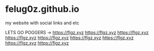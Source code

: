 # felug0z.github.io
my website with social links and etc 

LETS GO POGGERS -> https://flgz.xyz https://flgz.xyz https://flgz.xyz https://flgz.xyz https://flgz.xyz https://flgz.xyz https://flgz.xyz https://flgz.xyz https://flgz.xyz 
